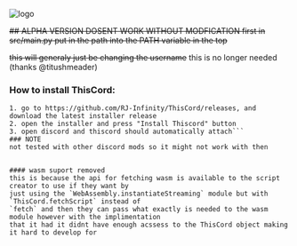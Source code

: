 ![logo](https://raw.githubusercontent.com/RJ-Infinity/ThisCord/master/thiscordbanner.png)

~~## ALPHA VERSION DOSENT WORK WITHOUT MODFICATION
first in src/main.py put in the path into the PATH variable in the top~~

~~this will generaly just be changing the username~~ this is no longer needed (thanks @titushmeader)
### How to install ThisCord:
```
1. go to https://github.com/RJ-Infinity/ThisCord/releases, and download the latest installer release
2. open the installer and press "Install Thiscord" button
3. open discord and thiscord should automatically attach```
### NOTE
not tested with other discord mods so it might not work with then


#### wasm suport removed
this is because the api for fetching wasm is available to the script creator to use if they want by
just using the `WebAssembly.instantiateStreaming` module but with `ThisCord.fetchScript` instead of
`fetch` and then they can pass what exactly is needed to the wasm module however with the implimentation
that it had it didnt have enough acssess to the ThisCord object making it hard to develop for
